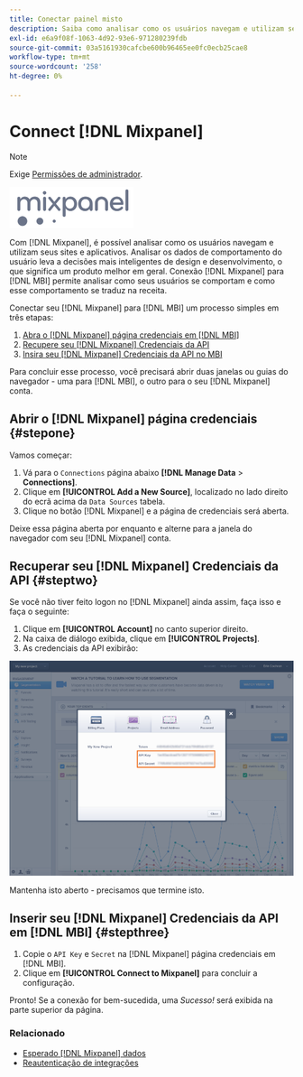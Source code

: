 ```yaml
---
title: Conectar painel misto
description: Saiba como analisar como os usuários navegam e utilizam seus sites e aplicativos.
exl-id: e6a9f08f-1063-4d92-93e6-971280239fdb
source-git-commit: 03a5161930cafcbe600b96465ee0fc0ecb25cae8
workflow-type: tm+mt
source-wordcount: '258'
ht-degree: 0%

---
```


# Connect [!DNL Mixpanel]

>[!NOTE]
>
>Exige [Permissões de administrador](../../../administrator/user-management/user-management.md).

![](../../../assets/Mixpanel_logo.png)

Com [!DNL Mixpanel], é possível analisar como os usuários navegam e utilizam seus sites e aplicativos. Analisar os dados de comportamento do usuário leva a decisões mais inteligentes de design e desenvolvimento, o que significa um produto melhor em geral. Conexão [!DNL Mixpanel] para [!DNL MBI] permite analisar como seus usuários se comportam e como esse comportamento se traduz na receita.

Conectar seu [!DNL Mixpanel] para [!DNL MBI] um processo simples em três etapas:

1. [Abra o [!DNL Mixpanel] página credenciais em [!DNL MBI]](#stepone)
1. [Recupere seu [!DNL Mixpanel] Credenciais da API](#steptwo)
1. [Insira seu [!DNL Mixpanel] Credenciais da API no MBI](#stepthree)

Para concluir esse processo, você precisará abrir duas janelas ou guias do navegador - uma para [!DNL MBI], o outro para o seu [!DNL Mixpanel] conta.

## Abrir o [!DNL Mixpanel] página credenciais {#stepone}

Vamos começar:

1. Vá para o `Connections` página abaixo **[!DNL Manage Data** > **Connections]**.
1. Clique em **[!UICONTROL Add a New Source]**, localizado no lado direito do ecrã acima da `Data Sources` tabela.
1. Clique no botão [!DNL Mixpanel] e a página de credenciais será aberta.

Deixe essa página aberta por enquanto e alterne para a janela do navegador com seu [!DNL Mixpanel] conta.

## Recuperar seu [!DNL Mixpanel] Credenciais da API {#steptwo}

Se você não tiver feito logon no [!DNL Mixpanel] ainda assim, faça isso e faça o seguinte:

1. Clique em **[!UICONTROL Account]** no canto superior direito.
1. Na caixa de diálogo exibida, clique em **[!UICONTROL Projects]**.
1. As credenciais da API exibirão:

![Recuperar credenciais da API do Mixpanel](../../../assets/Mixpanel_API_creds.png)

Mantenha isto aberto - precisamos que termine isto.

## Inserir seu [!DNL Mixpanel] Credenciais da API em [!DNL MBI] {#stepthree}

1. Copie o `API Key` e `Secret` na [!DNL Mixpanel] página credenciais em [!DNL MBI].
1. Clique em **[!UICONTROL Connect to Mixpanel]** para concluir a configuração.

Pronto! Se a conexão for bem-sucedida, uma _Sucesso!_ será exibida na parte superior da página.

### Relacionado

* [Esperado [!DNL Mixpanel] dados](../integrations/mixpanel-data.md)
* [Reautenticação de integrações](https://support.magento.com/hc/en-us/articles/360016733151)
